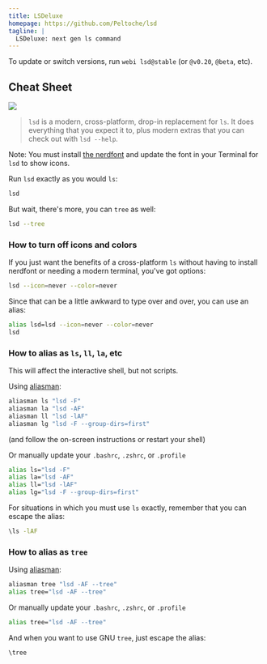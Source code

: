 ```yaml
---
title: LSDeluxe
homepage: https://github.com/Peltoche/lsd
tagline: |
  LSDeluxe: next gen ls command
---
```


To update or switch versions, run `webi lsd@stable` (or `@v0.20`, `@beta`, etc).

## Cheat Sheet

![](https://raw.githubusercontent.com/Peltoche/lsd/assets/screen_lsd.png)

> `lsd` is a modern, cross-platform, drop-in replacement for `ls`. It does
> everything that you expect it to, plus modern extras that you can check out
> with `lsd --help`.

Note: You must install [the nerdfont](https://webinstall.dev/nerdfont) and
update the font in your Terminal for `lsd` to show icons.

Run `lsd` exactly as you would `ls`:

```sh
lsd
```

But wait, there's more, you can `tree` as well:

```sh
lsd --tree
```

### How to turn off icons and colors

If you just want the benefits of a cross-platform `ls` without having to install
nerdfont or needing a modern terminal, you've got options:

```sh
lsd --icon=never --color=never
```

Since that can be a little awkward to type over and over, you can use an alias:

```sh
alias lsd=lsd --icon=never --color=never
lsd
```

### How to alias as `ls`, `ll`, `la`, etc

This will affect the interactive shell, but not scripts.

Using [aliasman](/aliasman):

```sh
aliasman ls "lsd -F"
aliasman la "lsd -AF"
aliasman ll "lsd -lAF"
aliasman lg "lsd -F --group-dirs=first"
```

(and follow the on-screen instructions or restart your shell)

Or manually update your `.bashrc`, `.zshrc`, or `.profile`

```sh
alias ls="lsd -F"
alias la="lsd -AF"
alias ll="lsd -lAF"
alias lg="lsd -F --group-dirs=first"
```

For situations in which you must use `ls` exactly, remember that you can escape
the alias:

```sh
\ls -lAF
```

### How to alias as `tree`

Using [aliasman](/aliasman):

```sh
aliasman tree "lsd -AF --tree"
alias tree="lsd -AF --tree"
```

Or manually update your `.bashrc`, `.zshrc`, or `.profile`

```sh
alias tree="lsd -AF --tree"
```

And when you want to use GNU `tree`, just escape the alias:

```sh
\tree
```
